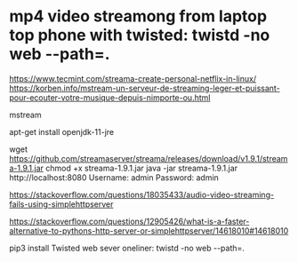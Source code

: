 # mp4 video streamong from laptop top phone with twisted: twistd -no web --path=.


https://www.tecmint.com/streama-create-personal-netflix-in-linux/
https://korben.info/mstream-un-serveur-de-streaming-leger-et-puissant-pour-ecouter-votre-musique-depuis-nimporte-ou.html

mstream



 apt-get install openjdk-11-jre

wget https://github.com/streamaserver/streama/releases/download/v1.9.1/streama-1.9.1.jar
chmod +x streama-1.9.1.jar
java -jar streama-1.9.1.jar
 http://localhost:8080
 Username: admin
Password: admin

https://stackoverflow.com/questions/18035433/audio-video-streaming-fails-using-simplehttpserver

https://stackoverflow.com/questions/12905426/what-is-a-faster-alternative-to-pythons-http-server-or-simplehttpserver/14618010#14618010

pip3 install Twisted
web sever oneliner: twistd -no web --path=.
